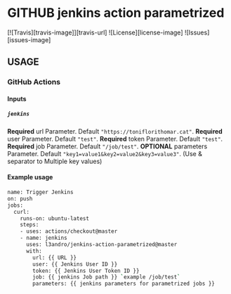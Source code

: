 # GITHUB jenkins action parametrized

[![Travis][travis-image]][travis-url]
![License][license-image]
![Issues][issues-image]

## USAGE

### GitHub Actions

#### Inputs

##### `jenkins`

**Required** url  Parameter. Default `"https://toniflorithomar.cat"`.
**Required** user Parameter. Default `"test"`.
**Required** token Parameter. Default `"test"`.
**Required** job Parameter. Default `"/job/test"`.
**OPTIONAL** parameters Parameter. Default `"key1=value1&key2=value2&key3=value3"`. (Use & separator to Multiple key values)

#### Example usage

```bash
name: Trigger Jenkins
on: push
jobs:
  curl:
    runs-on: ubuntu-latest
    steps:
    - uses: actions/checkout@master
    - name: jenkins
      uses: l3andro/jenkins-action-parametrized@master
      with:
        url: {{ URL }}
        user: {{ Jenkins User ID }}
        token: {{ Jenkins User Token ID }}
        job: {{ jenkins Job path }} `example /job/test`
        parameters: {{ jenkins parameters for parametrized jobs }}

```

